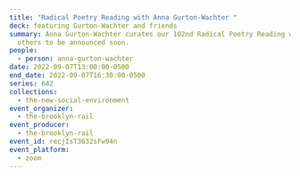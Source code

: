```yaml
---
title: "Radical Poetry Reading with Anna Gurton-Wachter "
deck: featuring Gurton-Wachter and friends
summary: Anna Gurton-Wachter curates our 102nd Radical Poetry Reading with
  others to be announced soon.
people:
  - person: anna-gurton-wachter
date: 2022-09-07T13:00:00-0500
end_date: 2022-09-07T16:30:00-0500
series: 642
collections:
  - the-new-social-environment
event_organizer:
  - the-brooklyn-rail
event_producer:
  - the-brooklyn-rail
event_id: recjIsT3632sFw94n
event_platform:
  - zoom
---
```

